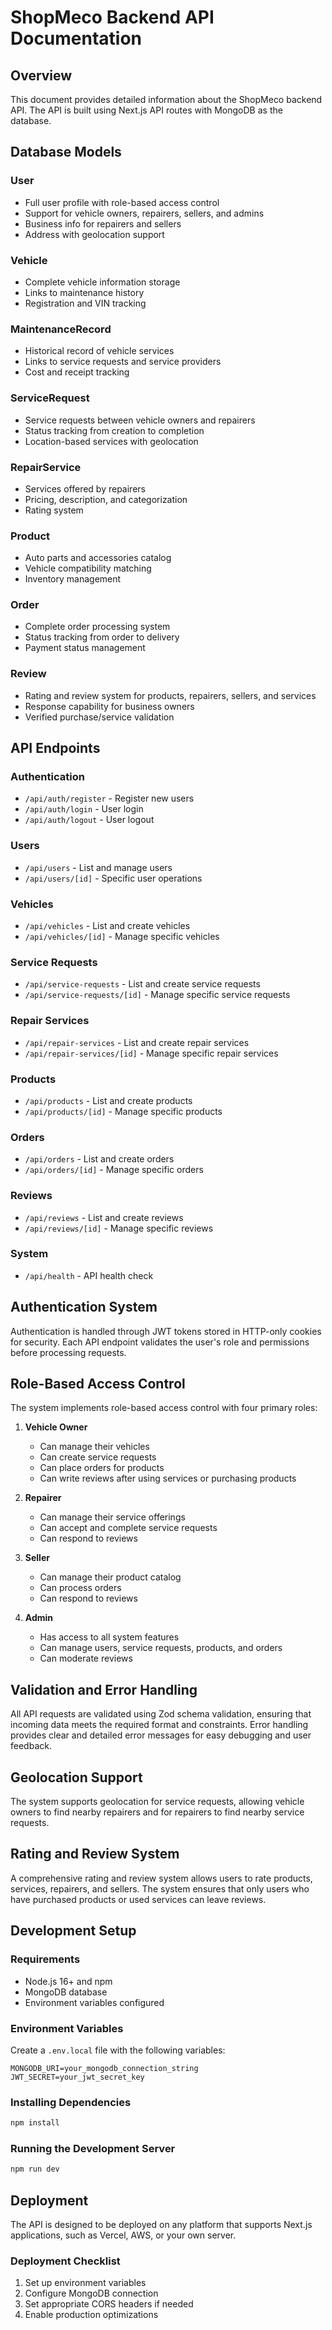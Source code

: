 # ShopMeco Backend API Documentation

## Overview
This document provides detailed information about the ShopMeco backend API. The API is built using Next.js API routes with MongoDB as the database.

## Database Models

### User
- Full user profile with role-based access control
- Support for vehicle owners, repairers, sellers, and admins
- Business info for repairers and sellers
- Address with geolocation support

### Vehicle
- Complete vehicle information storage
- Links to maintenance history
- Registration and VIN tracking

### MaintenanceRecord
- Historical record of vehicle services
- Links to service requests and service providers
- Cost and receipt tracking

### ServiceRequest
- Service requests between vehicle owners and repairers
- Status tracking from creation to completion
- Location-based services with geolocation

### RepairService
- Services offered by repairers
- Pricing, description, and categorization
- Rating system

### Product
- Auto parts and accessories catalog
- Vehicle compatibility matching
- Inventory management

### Order
- Complete order processing system
- Status tracking from order to delivery
- Payment status management

### Review
- Rating and review system for products, repairers, sellers, and services
- Response capability for business owners
- Verified purchase/service validation

## API Endpoints

### Authentication
- `/api/auth/register` - Register new users
- `/api/auth/login` - User login
- `/api/auth/logout` - User logout

### Users
- `/api/users` - List and manage users
- `/api/users/[id]` - Specific user operations

### Vehicles
- `/api/vehicles` - List and create vehicles
- `/api/vehicles/[id]` - Manage specific vehicles

### Service Requests
- `/api/service-requests` - List and create service requests
- `/api/service-requests/[id]` - Manage specific service requests

### Repair Services
- `/api/repair-services` - List and create repair services
- `/api/repair-services/[id]` - Manage specific repair services

### Products
- `/api/products` - List and create products
- `/api/products/[id]` - Manage specific products

### Orders
- `/api/orders` - List and create orders
- `/api/orders/[id]` - Manage specific orders

### Reviews
- `/api/reviews` - List and create reviews
- `/api/reviews/[id]` - Manage specific reviews

### System
- `/api/health` - API health check

## Authentication System

Authentication is handled through JWT tokens stored in HTTP-only cookies for security. Each API endpoint validates the user's role and permissions before processing requests.

## Role-Based Access Control

The system implements role-based access control with four primary roles:

1. **Vehicle Owner**
   - Can manage their vehicles
   - Can create service requests
   - Can place orders for products
   - Can write reviews after using services or purchasing products

2. **Repairer**
   - Can manage their service offerings
   - Can accept and complete service requests
   - Can respond to reviews

3. **Seller**
   - Can manage their product catalog
   - Can process orders
   - Can respond to reviews

4. **Admin**
   - Has access to all system features
   - Can manage users, service requests, products, and orders
   - Can moderate reviews

## Validation and Error Handling

All API requests are validated using Zod schema validation, ensuring that incoming data meets the required format and constraints. Error handling provides clear and detailed error messages for easy debugging and user feedback.

## Geolocation Support

The system supports geolocation for service requests, allowing vehicle owners to find nearby repairers and for repairers to find nearby service requests.

## Rating and Review System

A comprehensive rating and review system allows users to rate products, services, repairers, and sellers. The system ensures that only users who have purchased products or used services can leave reviews.

## Development Setup

### Requirements
- Node.js 16+ and npm
- MongoDB database
- Environment variables configured

### Environment Variables
Create a `.env.local` file with the following variables:
```
MONGODB_URI=your_mongodb_connection_string
JWT_SECRET=your_jwt_secret_key
```

### Installing Dependencies
```bash
npm install
```

### Running the Development Server
```bash
npm run dev
```

## Deployment

The API is designed to be deployed on any platform that supports Next.js applications, such as Vercel, AWS, or your own server.

### Deployment Checklist
1. Set up environment variables
2. Configure MongoDB connection
3. Set appropriate CORS headers if needed
4. Enable production optimizations
